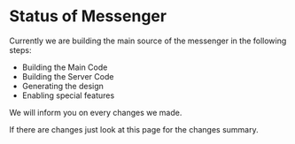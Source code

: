 # Status of Messenger #

Currently we are building the main source of the messenger in the following steps:

  * Building the Main Code
  * Building the Server Code
  * Generating the design
  * Enabling special features

We will inform you on every changes we made.

If there are changes just look at this page for the changes summary.